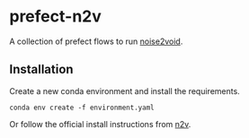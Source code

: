 # prefect-n2v
A collection of prefect flows to run [noise2void](https://github.com/juglab/n2v).

## Installation
Create a new conda environment and install the requirements.
```shell
conda env create -f environment.yaml
```

Or follow the official install instructions from [n2v](https://github.com/juglab/n2v#installation).
